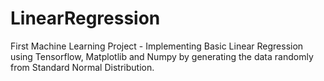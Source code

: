 # LinearRegression
First Machine Learning Project - Implementing Basic Linear Regression using Tensorflow, Matplotlib and Numpy by generating the data randomly from Standard Normal Distribution.
